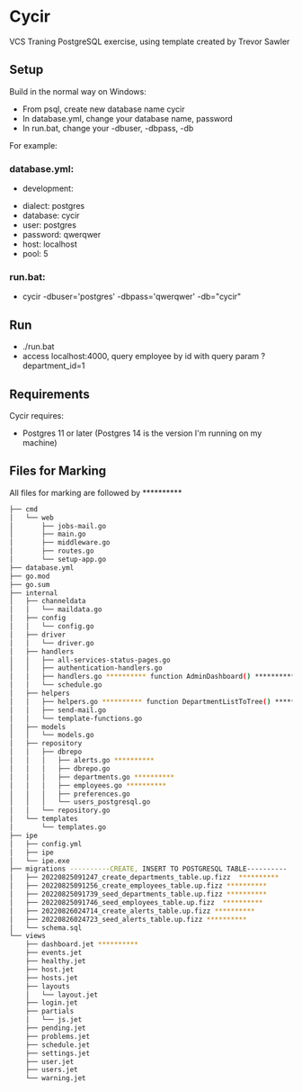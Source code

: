 # Cycir

VCS Traning PostgreSQL exercise, using template created by Trevor Sawler

## Setup

Build in the normal way on Windows:
- From psql, create new database name cycir
- In database.yml, change your database name, password
- In run.bat, change your -dbuser, -dbpass, -db

For example:

### database.yml:
- development:
+  dialect: postgres
+  database: cycir
+  user: postgres
+  password: qwerqwer
+  host: localhost
+  pool: 5

### run.bat:
+ cycir -dbuser='postgres' -dbpass='qwerqwer' -db="cycir"

## Run
- ./run.bat
- access localhost:4000, query employee by id with query param ?department_id=1

## Requirements

Cycir requires:
- Postgres 11 or later (Postgres 14 is the version I'm running on my machine)

## Files for Marking
All files for marking are followed by **********

```bash
├── cmd
│   └── web
│       ├── jobs-mail.go
│       ├── main.go
│       ├── middleware.go
│       ├── routes.go
│       └── setup-app.go
├── database.yml
├── go.mod
├── go.sum
├── internal
│   ├── channeldata
│   │   └── maildata.go
│   ├── config
│   │   └── config.go
│   ├── driver
│   │   └── driver.go
│   ├── handlers
│   │   ├── all-services-status-pages.go
│   │   ├── authentication-handlers.go
│   │   ├── handlers.go ********** function AdminDashboard() **********
│   │   └── schedule.go
│   ├── helpers
│   │   ├── helpers.go ********** function DepartmentListToTree() **********
│   │   ├── send-mail.go
│   │   └── template-functions.go
│   ├── models
│   │   └── models.go
│   ├── repository
│   │   ├── dbrepo
│   │   │   ├── alerts.go **********
│   │   │   ├── dbrepo.go
│   │   │   ├── departments.go **********
│   │   │   ├── employees.go **********
│   │   │   ├── preferences.go
│   │   │   └── users_postgresql.go
│   │   └── repository.go
│   └── templates
│       └── templates.go
├── ipe
│   ├── config.yml
│   ├── ipe
│   └── ipe.exe
├── migrations ----------CREATE, INSERT TO POSTGRESQL TABLE----------
│   ├── 20220825091247_create_departments_table.up.fizz  **********
│   ├── 20220825091256_create_employees_table.up.fizz ********** 
│   ├── 20220825091739_seed_departments_table.up.fizz **********
│   ├── 20220825091746_seed_employees_table.up.fizz  **********
│   ├── 20220826024714_create_alerts_table.up.fizz **********
│   ├── 20220826024723_seed_alerts_table.up.fizz **********
│   └── schema.sql
└── views
    ├── dashboard.jet **********
    ├── events.jet
    ├── healthy.jet
    ├── host.jet
    ├── hosts.jet
    ├── layouts
    │   └── layout.jet
    ├── login.jet
    ├── partials
    │   └── js.jet
    ├── pending.jet
    ├── problems.jet
    ├── schedule.jet
    ├── settings.jet
    ├── user.jet
    ├── users.jet
    └── warning.jet
```
